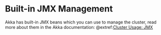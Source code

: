 # Built-in JMX Management

Akka has built-in JMX beans which you can use to manage the cluster, read more about them in the Akka
documentation: @extref:[Cluster Usage: JMX](pekko:cluster-usage.html#cluster-jmx)
